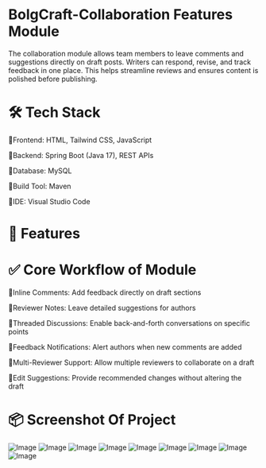 ﻿# BolgCraft-Collaboration Features Module
The collaboration module allows team members to leave comments and suggestions directly on draft posts. Writers can respond, revise, and track feedback in one place. This helps streamline reviews and ensures content is polished before publishing.
# 🛠️ Tech Stack
🔹Frontend: HTML, Tailwind CSS, JavaScript

🔹Backend: Spring Boot (Java 17), REST APIs

🔹Database: MySQL

🔹Build Tool: Maven

🔹IDE: Visual Studio Code
# 🚀 Features
# ✅ Core Workflow of Module

🔹Inline Comments: Add feedback directly on draft sections

🔹Reviewer Notes: Leave detailed suggestions for authors

🔹Threaded Discussions: Enable back-and-forth conversations on specific points

🔹Feedback Notifications: Alert authors when new comments are added

🔹Multi-Reviewer Support: Allow multiple reviewers to collaborate on a draft

🔹Edit Suggestions: Provide recommended changes without altering the draft
# 📦 Screenshot Of Project
![Image](https://github.com/user-attachments/assets/592e740f-9290-4240-88ec-405f268d4024)
![Image](https://github.com/user-attachments/assets/bf165678-5e9b-4a41-9be0-1f4a43866bd7)
![Image](https://github.com/user-attachments/assets/ceb8fb53-a10c-47b6-bec2-e7ce468ec9fa)
![Image](https://github.com/user-attachments/assets/0124541c-8efc-4d12-8016-922a84abef49)
![Image](https://github.com/user-attachments/assets/3496bcd1-d576-415f-994a-06319c7d3ffd)
![Image](https://github.com/user-attachments/assets/0b5ee035-8099-4de4-af95-278277264b55)
![Image](https://github.com/user-attachments/assets/7cd8fc54-c644-4cfa-862a-27dae027ebac)
![Image](https://github.com/user-attachments/assets/e82ee8ab-999b-4579-b04a-9d886be7d847)
![Image](https://github.com/user-attachments/assets/96a17a15-5fbc-45fa-9c29-e861458652e9)
















